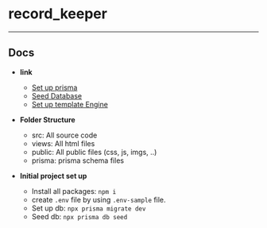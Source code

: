 # record_keeper

---

## Docs

* **link**
    - [Set up prisma](https://www.prisma.io/docs/getting-started/setup-prisma/start-from-scratch/relational-databases-typescript-mysql)
    - [Seed Database](https://www.prisma.io/docs/guides/database/seed-database)
    - [Set up template Engine](https://regbrain.com/article/nunjucks-express-app)

* **Folder Structure**
    - src: All source code
    - views: All html files
    - public: All public files (css, js, imgs, ..)
    - prisma: prisma schema files

* **Initial project set up**
    - Install all packages: `npm i`
    - create `.env` file by using `.env-sample` file.
    - Set up db: `npx prisma migrate dev`
    - Seed db: `npx prisma db seed`